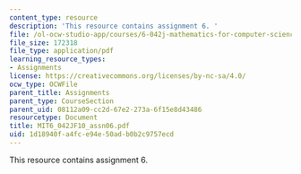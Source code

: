 ```yaml
---
content_type: resource
description: 'This resource contains assignment 6. '
file: /ol-ocw-studio-app/courses/6-042j-mathematics-for-computer-science-fall-2010/1d18940fa4fce94e50adb0b2c9757ecd_MIT6_042JF10_assn06.pdf
file_size: 172318
file_type: application/pdf
learning_resource_types:
- Assignments
license: https://creativecommons.org/licenses/by-nc-sa/4.0/
ocw_type: OCWFile
parent_title: Assignments
parent_type: CourseSection
parent_uid: 08112a09-cc2d-67e2-273a-6f15e8d43486
resourcetype: Document
title: MIT6_042JF10_assn06.pdf
uid: 1d18940f-a4fc-e94e-50ad-b0b2c9757ecd
---
```

This resource contains assignment 6. 